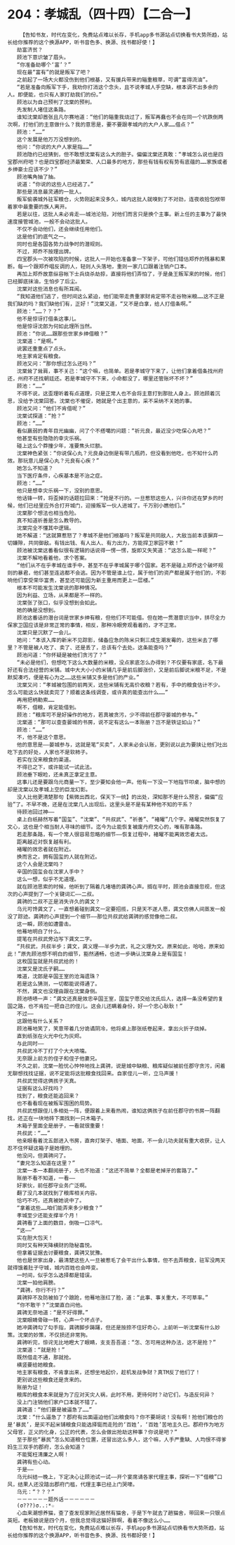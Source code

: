 # 204：孝城乱（四十四）【二合一】
        【告知书友，时代在变化，免费站点难以长存，手机app多书源站点切换看书大势所趋，站长给你推荐的这个换源APP，听书音色多、换源、找书都好使！】
       劫富济贫？
       顾池下意识皱了眉头。
       “你准备劫哪个‘富’？”
       现在最“富有”的就是叛军了吧？
       之前起了一场大火都没伤到他们根基，又有援兵带来的辎重粮草，可谓“富得流油”。
       “若是准备向叛军下手，我劝你打消这个念头，且不说孝城人手空缺，根本调不出多余的人。即便能，也只有人家打劫我们的份。”
       顾池以为自己预判了沈棠的预判。
       先发制人堵住这条路。
       谁知沈棠却嚣张且凡尔赛地道：“他们的辎重我烧过了，叛军再蠢也不会在同一个坑跌倒两次啊，打他们的主意做什么？我的意思是，要不要跟孝城内的大户人家……借点？”
       顾池：“……”
       这个发展是他万万没想到的。
       他问：“你说的大户人家是指……”
       顾池隐约已经猜到，但不敢想沈棠有这么大的胆子。偏偏沈棠还真敢：“孝城怎么说也是四宝郡州府吧？也是四宝郡经济最繁荣、人口最多的地方，那些有钱有权有势有底蕴的……家族或者乡绅豪士应该不少？”
       顾池嘴角抽了抽。
       说道：“你说的这些人已经逃了。”
       那些是消息最灵通的一批人。
       叛军偷袭城外驻军粮仓，火势刚起来没多久，城内这批人就嗅到了不对劲，连夜收拾包袱带着家中最重要的族人离开。
       若是以往，这批人未必肯走——城池沦陷，对他们而言只是换个主事。新上任的主事为了最快速度接管城池，一般不会动这批人。
       不仅不会动他们，还会继续任用他们。
       这是他们的底气之一。
       同时也是各国各势力战争时的潜规则。
       不过，郑乔不按理出牌。
       四宝郡头一次被攻陷的时候，这批人一开始也准备拿一下架子，可他们错估郑乔的残暴和果断。每一个跟郑乔唱反调的人，轻则人头落地，重则一家几口跟着注销户口本。
       再加上郑乔故意纵容帐下士兵烧杀劫掠，直接将他们弄怕了，于是彘王叛军来的时候，他们已经脚底抹油，生怕步了后尘。
       沈棠对这些消息也有所耳闻。
       “我知道他们逃了，但时间这么紧迫，他们能带走贵重家财肯定带不走谷物米粮……这不正是我们缺的吗？我们缺他们有，正好！”沈棠又道，“又不是白拿，给人打借条啊。”
       顾池：“……？？？”
       他不是惊讶打借条这事儿。
       他是惊讶沈郎为何如此理所当然。
       顾池：“你说……跟那些世家乡绅借粮？”
       沈棠道：“是啊。”
       说罢还重重点了点头。
       地主家肯定有粮食。
       顾池又问：“那你想过怎么还吗？”
       沈棠耸了耸肩，事不关己：“这个嘛，也简单。若是孝城守下来了，让他们拿着借条找州府还，州府不还找朝廷还。若是孝城守不下来，小命都没了，哪里还管账坏不坏？”
       顾池：“……”
       不得不说，这歪理听着有点道理，只是正常人也不会将主意打到那批人身上。顾池顾着沉思，没给予沈棠回答。沈棠也不催促，她就是个出主意的，采不采纳不关她的事。
       顾池又问：“他们不肯借呢？”
       沈棠试探道：“抢？”
       顾池：“……”
       看似羸弱的青年目光幽幽，问了个不搭噶的问题：“祈元良，最近没少吃保心丸吧？”
       他甚至有些隐隐的幸灾乐祸。
       碰上这么个莽撞少年，准要焦头烂额。
       沈棠神色紧张：“你说保心丸？元良身边倒是有带几瓶药，但没看到他吃，也不知什么药效。那玩意儿是保心丸？元良有心疾？”
       她怎么不知道？
       当下医疗条件，心疾基本是不治之症。
       顾池：“……”
       他只是想幸灾乐祸一下，没别的意思。
       他话锋一转，将歪掉的话题拉回来：“抢是不行的。一旦惹怒这些人，兴许你还在梦乡的时候，他们已经里应外合打开城门，迎接叛军一伙人进城了。千万别小瞧他们。”
       沈棠那个想法也相当危险。
       真不知道祈善是怎么教导的。
       沈棠完全不懂其中逻辑。
       她不解道：“这就算惹怒了？孝城不是他们根基吗？叛军是共同敌人，大敌当前本该摒弃一切嫌隙，共同御敌。有钱出钱、有人出人、有力出力，方能捍卫家园不散！”
       顾池被沈棠这番看似很有逻辑的话说得一愣一愣，旋即又失笑道：“这怎么能一样呢？”
       沈棠不解地看着他，求个答案。
       “他们从不在乎孝城在谁手中，甚至不在乎孝城属于哪个国家。若不是碰上郑乔这个破坏规则的暴君，他们甚至连逃都不会逃。因为不管是谁上位，属于他们的资产都是属于他们的，不影响他们享受荣华富贵，甚至还可能因为新主重用而更上一层楼。”
       根本不可能发生沈棠说的那种情况。
       因为利益、立场，从来都是不一样的。
       沈棠张了张口，似乎没想到会如此。
       她的确是没想到。
       顾池这番话的潜台词是世家乡绅有粮，但他们不可能借。但在她一贯潜意识当中，拼尽全力保家卫国应该是非常正常的事情，相反，那种冷眼旁观看着的，才不正常。
       沈棠只是沉默了一会儿。
       她问：“本该入库的新米不见踪影，储备应急的陈米只剩三成生潮发霉的，这些米去了哪里？不管是被人吃了、卖了、还是丢了，总该有个去处。这条能查吗？”
       顾池问道：“你怀疑是被他们贪污了？”
       “未必是他们，但想吃下这么大数量的米粮，没点家底怎么办得到？不仅要有家底，名下最好还有合法经营的米铺。城中大大小小的米铺几乎是前后脚涨价，又是前后脚说米粮不足，不是默契凑巧，便是有心为之……这些米铺又多是他们的产业。”
       沈棠又问：“孝城被包围的前两天，这些米铺有无高价收粮？若有，手中的粮食估计不少。怎么可能这么快就卖完了？顺着这条线调查，或许真的能查出什么……”
       再用把柄勒索……
       啊不，借粮，肯定能借到。
       顾池：“粮库可不是好操作的地方，若真被贪污，少不得前任郡守晏城的参与。”
       沈棠道：“那可以查查晏城的书房，说不定有这么一本账册？岂不是铁证如山？”
       顾池：“……”
       不，他不是这个意思。
       他的意思是——晏城参与，这就是笔“买卖”，人家未必会认账，更别说以此为要挟让他们吐出吃下去的好处，人家也不是软柿子。
       若实在没来粮食的渠道。
       不得已之下，或许能试一试此法。
       顾池垂下眼睑，还未真正拿定主意。
       这事儿还是要跟乌元商量一下，至少要知会他一声。他有一下没一下地指节叩桌，脑中想的却是沈棠以及孝城上空的巨龙幻影。
       没人比他更清楚那句【紫微出西北，保天下一统】的出处，深知那不是什么预言，偏偏“应验”了。不早不晚，还是在沈棠几人出现后。这里头是不是有某种他不知的干系？
       待顾池回过神——
       桌上白纸赫然写着“国玺”、“沈棠”、“共叔武”、“祈善”、“褚曜”几个字。褚曜突然恢复了文心，这也是个相当耐人寻味的细节。迄今为止能恢复被废丹府文心的，唯有那条路。
       若走那条路，有一个常人很容易忽略的细节——恢复过程中，褚曜不能离效忠者太远。
       距离越近对恢复越有利。
       褚曜的效忠者就在附近。
       换而言之，拥有国玺的人就在附近。
       这个人会是沈棠吗？
       辛国的国玺会在沈家人手中？
       这么一想，似乎不无道理。
       就在顾池思索的时候，他听到了隔着几堵墙的龚骋心声。搁在平时，顾池会直接忽视，但这次的心声提到了一个关键词汇——二叔。
       龚骋的二叔不正是消失许久的龚文？
       乌元可馋龚文了，一直想着碰到龚文一定要招揽，只是天不遂人愿，龚文仿佛人间蒸发一般没了踪迹。龚骋的心声提到一个细节——那位共叔武给龚骋的感觉像他二叔。
       这一瞬，顾池如遭雷击。
       他蓦地明白了什么。
       提笔在共叔武旁边写下龚文二字。
       “共叔武，共叔半步；龚文，龚义理——半步为武，礼之义理为文。原来如此，哈哈，原来如此！”原先顾池想不明白的细节，豁然通畅，也进一步确认沈棠身上是有国玺！
       这枚国玺就是共叔武给的！
       沈棠又是沈氏子嗣……
       难道，沈郎是辛国王室的沧海遗珠？
       若是这么猜测，一切都能说得通了。
       不然，龚文也没理由跟在沈棠身侧。
       顾池啧啧一声：“龚文还真是效忠辛国王室，国玺宁愿交给沈氏后人，选择一条没希望的复国之路，也不肯拉一把自己的侄儿。这会儿还瞒着身份，好一个忠心耿耿！”
       不过——
       这跟他有什么关系？
       顾池蓦地笑了，笑意带着几分诡谲阴冷，他将桌上那张纸卷起来，拿出火折子烧掉。
       直到纸张在火光中化为灰烬。
       与此同时——
       共叔武冷不丁打了个大大喷嚏。
       无奈跟上前方的侄子和侄子他妻兄。
       不久之前，沈棠一脸忧心忡忡地找上龚骋，说是城中缺粮、粮库疑似被前任郡守贪污，闲着无聊想找找证据，说不定能将这批粮食找回来。自家侄儿一听，立马声援！
       共叔武觉得这俩孩子天真。
       证据有这么好找吗？
       找到了，粮食还能追回来？
       也不看看现在被叛军围困的局势。
       共叔武想跟侄儿多相处一阵，便跟着上来看热闹，谁知这俩孩子在前任郡守的书房一阵翻找，还正在一块地砖下面找到一只木箱子。
       木箱子里面全是册子，一看就很重要！
       共叔武：“……”
       他亲眼看着沈五郎进入书房，直奔灯架子、墙面、地面，不一会儿功夫就有重大收获，让人忍不住怀疑这箱子是她埋的。
       他没问，但龚骋问了。
       “妻兄怎么知道在这里？”
       沈棠一本一本翻阅册子，头也不抬道：“这还不简单？全都是老掉牙的套路了。”
       账册不看不知道，一看——
       好家伙，前任郡守业务广泛啊。
       翻了没几本就找到了粮库相关内容。
       恰巧不巧，还真被她说中了。
       “拿着这些……咱们能弄来多少粮食？”
       孝城至少还能支撑半个月！
       龚骋看了上面的数目，倒吸一口凉气。
       “这——”
       实在胆大包天！
       同时又有种天降横财的隐秘喜悦。
       但拿着证据去讨要粮食，龚骋又犹豫。
       他也是世家出身，最清楚这些人一旦被惹毛了会干出什么事情，但不去弄粮食，驻军没两天就得饿着肚子守城，城内百姓也会哗变。
       一时间，似乎怎么选择都是错误。
       沈棠一拍他肩膀。
       “龚骋，你行不行？”
       龚骋猝不及防被拍了个踉跄，他蓦地涨红了脸，道：“此事、事关重大，不可草率。”
       “你不敢干？”沈棠直白问他。
       龚骋无奈地道：“是不好得罪。”
       沈棠眼睛骨碌一转，心声一个坏点子。
       她冲龚骋勾了勾手指，龚骋脚步踌躇，但还是按捺不住好奇心，上前听一听沈棠有什么妙策。沈棠的妙策，不仅损还非常狗。
       龚骋听完，惊诧无比地瞪大了眼睛，支支吾吾道：“怎、怎可用这种办法，这不是抢？”
       沈棠道：“就是抢！”
       既然借走不通，那就抢。
       横竖要给她粮食。
       地主家有粮食，不肯拿出来，还想坐地起价，趁机发战争财？真TM反了他们了！
       更别说这些粮食还是贪来的。
       账册为证！
       粮库的粮食本来就是为了应对天灾人祸，此时不用，更待何时？动它们，与造反何异？
       没上门注销他们家户口本就不错了。
       龚骋道：“他们要是被逼急了……”
       沈棠：“什么逼急了？郡府有出面逼迫他们出粮食吗？你不要胡说！没有啊！抢他们粮仓的是‘暴民’，是买不起米铺粮食只能选择铤而走险的‘百姓’，‘百姓’苦地主久已。郡府作为地方父母官，正义的化身，公正的代表，怎么会做出抢劫这种事？你说是吧？”
       至于那些“暴民”怎么知道粮仓位置，还冒出这么多人，这个嘛，人手严重缺、人均恨不得爹妈生三双手的郡府，怎么会知道？
       不能冤枉清廉之人啊！
       龚骋有些心动。
       于是——
       乌元纠结一晚上，下定决心让顾池试一试——开个宴席请各家代理主事，探听一下“借粮”口风，结果人还没踏出郡府门槛，代理主事已经上门哭嚎。
       乌元：“？？？”
       －－－－－－题外话－－－－－－
       (σ???)σ..:*☆
       心血来潮想养猫，查了查发现家附近居然有猫舍，于是下午就去了趟猫舍，带回来一只银点英短。老板娘说是四个月，但我总觉得这猫好胖啊，看着不像这么小……
       【告知书友，时代在变化，免费站点难以长存，手机app多书源站点切换看书大势所趋，站长给你推荐的这个换源APP，听书音色多、换源、找书都好使！】
